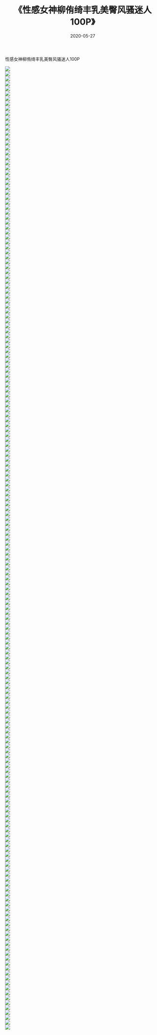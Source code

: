 ﻿---
layout: post
title:  《性感女神柳侑绮丰乳美臀风骚迷人100P》
date:   2020-05-27
img: http://pic.660000.xyz/1:/性感/2020/性感女神柳侑绮丰乳美臀风骚迷人100P/000.jpg
categories: [美女, 清纯, 唯美]
---

性感女神柳侑绮丰乳美臀风骚迷人100P

  ![](http://pic.660000.xyz/1:/性感/2020/性感女神柳侑绮丰乳美臀风骚迷人100P/001.jpg) <br> ![](http://pic.660000.xyz/1:/性感/2020/性感女神柳侑绮丰乳美臀风骚迷人100P/002.jpg) <br> ![](http://pic.660000.xyz/1:/性感/2020/性感女神柳侑绮丰乳美臀风骚迷人100P/003.jpg) <br> ![](http://pic.660000.xyz/1:/性感/2020/性感女神柳侑绮丰乳美臀风骚迷人100P/004.jpg) <br> ![](http://pic.660000.xyz/1:/性感/2020/性感女神柳侑绮丰乳美臀风骚迷人100P/005.jpg) <br> ![](http://pic.660000.xyz/1:/性感/2020/性感女神柳侑绮丰乳美臀风骚迷人100P/006.jpg) <br> ![](http://pic.660000.xyz/1:/性感/2020/性感女神柳侑绮丰乳美臀风骚迷人100P/007.jpg) <br> ![](http://pic.660000.xyz/1:/性感/2020/性感女神柳侑绮丰乳美臀风骚迷人100P/008.jpg) <br> ![](http://pic.660000.xyz/1:/性感/2020/性感女神柳侑绮丰乳美臀风骚迷人100P/009.jpg) <br> ![](http://pic.660000.xyz/1:/性感/2020/性感女神柳侑绮丰乳美臀风骚迷人100P/010.jpg) <br> ![](http://pic.660000.xyz/1:/性感/2020/性感女神柳侑绮丰乳美臀风骚迷人100P/011.jpg) <br> ![](http://pic.660000.xyz/1:/性感/2020/性感女神柳侑绮丰乳美臀风骚迷人100P/012.jpg) <br> ![](http://pic.660000.xyz/1:/性感/2020/性感女神柳侑绮丰乳美臀风骚迷人100P/013.jpg) <br> ![](http://pic.660000.xyz/1:/性感/2020/性感女神柳侑绮丰乳美臀风骚迷人100P/014.jpg) <br> ![](http://pic.660000.xyz/1:/性感/2020/性感女神柳侑绮丰乳美臀风骚迷人100P/015.jpg) <br> ![](http://pic.660000.xyz/1:/性感/2020/性感女神柳侑绮丰乳美臀风骚迷人100P/016.jpg) <br> ![](http://pic.660000.xyz/1:/性感/2020/性感女神柳侑绮丰乳美臀风骚迷人100P/017.jpg) <br> ![](http://pic.660000.xyz/1:/性感/2020/性感女神柳侑绮丰乳美臀风骚迷人100P/018.jpg) <br> ![](http://pic.660000.xyz/1:/性感/2020/性感女神柳侑绮丰乳美臀风骚迷人100P/019.jpg) <br> ![](http://pic.660000.xyz/1:/性感/2020/性感女神柳侑绮丰乳美臀风骚迷人100P/020.jpg) <br> ![](http://pic.660000.xyz/1:/性感/2020/性感女神柳侑绮丰乳美臀风骚迷人100P/021.jpg) <br> ![](http://pic.660000.xyz/1:/性感/2020/性感女神柳侑绮丰乳美臀风骚迷人100P/022.jpg) <br> ![](http://pic.660000.xyz/1:/性感/2020/性感女神柳侑绮丰乳美臀风骚迷人100P/023.jpg) <br> ![](http://pic.660000.xyz/1:/性感/2020/性感女神柳侑绮丰乳美臀风骚迷人100P/024.jpg) <br> ![](http://pic.660000.xyz/1:/性感/2020/性感女神柳侑绮丰乳美臀风骚迷人100P/025.jpg) <br> ![](http://pic.660000.xyz/1:/性感/2020/性感女神柳侑绮丰乳美臀风骚迷人100P/026.jpg) <br> ![](http://pic.660000.xyz/1:/性感/2020/性感女神柳侑绮丰乳美臀风骚迷人100P/027.jpg) <br> ![](http://pic.660000.xyz/1:/性感/2020/性感女神柳侑绮丰乳美臀风骚迷人100P/028.jpg) <br> ![](http://pic.660000.xyz/1:/性感/2020/性感女神柳侑绮丰乳美臀风骚迷人100P/029.jpg) <br> ![](http://pic.660000.xyz/1:/性感/2020/性感女神柳侑绮丰乳美臀风骚迷人100P/030.jpg) <br> ![](http://pic.660000.xyz/1:/性感/2020/性感女神柳侑绮丰乳美臀风骚迷人100P/031.jpg) <br> ![](http://pic.660000.xyz/1:/性感/2020/性感女神柳侑绮丰乳美臀风骚迷人100P/032.jpg) <br> ![](http://pic.660000.xyz/1:/性感/2020/性感女神柳侑绮丰乳美臀风骚迷人100P/033.jpg) <br> ![](http://pic.660000.xyz/1:/性感/2020/性感女神柳侑绮丰乳美臀风骚迷人100P/034.jpg) <br> ![](http://pic.660000.xyz/1:/性感/2020/性感女神柳侑绮丰乳美臀风骚迷人100P/035.jpg) <br> ![](http://pic.660000.xyz/1:/性感/2020/性感女神柳侑绮丰乳美臀风骚迷人100P/036.jpg) <br> ![](http://pic.660000.xyz/1:/性感/2020/性感女神柳侑绮丰乳美臀风骚迷人100P/037.jpg) <br> ![](http://pic.660000.xyz/1:/性感/2020/性感女神柳侑绮丰乳美臀风骚迷人100P/038.jpg) <br> ![](http://pic.660000.xyz/1:/性感/2020/性感女神柳侑绮丰乳美臀风骚迷人100P/039.jpg) <br> ![](http://pic.660000.xyz/1:/性感/2020/性感女神柳侑绮丰乳美臀风骚迷人100P/040.jpg) <br> ![](http://pic.660000.xyz/1:/性感/2020/性感女神柳侑绮丰乳美臀风骚迷人100P/041.jpg) <br> ![](http://pic.660000.xyz/1:/性感/2020/性感女神柳侑绮丰乳美臀风骚迷人100P/042.jpg) <br> ![](http://pic.660000.xyz/1:/性感/2020/性感女神柳侑绮丰乳美臀风骚迷人100P/043.jpg) <br> ![](http://pic.660000.xyz/1:/性感/2020/性感女神柳侑绮丰乳美臀风骚迷人100P/044.jpg) <br> ![](http://pic.660000.xyz/1:/性感/2020/性感女神柳侑绮丰乳美臀风骚迷人100P/045.jpg) <br> ![](http://pic.660000.xyz/1:/性感/2020/性感女神柳侑绮丰乳美臀风骚迷人100P/046.jpg) <br> ![](http://pic.660000.xyz/1:/性感/2020/性感女神柳侑绮丰乳美臀风骚迷人100P/047.jpg) <br> ![](http://pic.660000.xyz/1:/性感/2020/性感女神柳侑绮丰乳美臀风骚迷人100P/048.jpg) <br> ![](http://pic.660000.xyz/1:/性感/2020/性感女神柳侑绮丰乳美臀风骚迷人100P/049.jpg) <br> ![](http://pic.660000.xyz/1:/性感/2020/性感女神柳侑绮丰乳美臀风骚迷人100P/050.jpg) <br> ![](http://pic.660000.xyz/1:/性感/2020/性感女神柳侑绮丰乳美臀风骚迷人100P/051.jpg) <br> ![](http://pic.660000.xyz/1:/性感/2020/性感女神柳侑绮丰乳美臀风骚迷人100P/052.jpg) <br> ![](http://pic.660000.xyz/1:/性感/2020/性感女神柳侑绮丰乳美臀风骚迷人100P/053.jpg) <br> ![](http://pic.660000.xyz/1:/性感/2020/性感女神柳侑绮丰乳美臀风骚迷人100P/054.jpg) <br> ![](http://pic.660000.xyz/1:/性感/2020/性感女神柳侑绮丰乳美臀风骚迷人100P/055.jpg) <br> ![](http://pic.660000.xyz/1:/性感/2020/性感女神柳侑绮丰乳美臀风骚迷人100P/056.jpg) <br> ![](http://pic.660000.xyz/1:/性感/2020/性感女神柳侑绮丰乳美臀风骚迷人100P/057.jpg) <br> ![](http://pic.660000.xyz/1:/性感/2020/性感女神柳侑绮丰乳美臀风骚迷人100P/058.jpg) <br> ![](http://pic.660000.xyz/1:/性感/2020/性感女神柳侑绮丰乳美臀风骚迷人100P/059.jpg) <br> ![](http://pic.660000.xyz/1:/性感/2020/性感女神柳侑绮丰乳美臀风骚迷人100P/060.jpg) <br> ![](http://pic.660000.xyz/1:/性感/2020/性感女神柳侑绮丰乳美臀风骚迷人100P/061.jpg) <br> ![](http://pic.660000.xyz/1:/性感/2020/性感女神柳侑绮丰乳美臀风骚迷人100P/062.jpg) <br> ![](http://pic.660000.xyz/1:/性感/2020/性感女神柳侑绮丰乳美臀风骚迷人100P/063.jpg) <br> ![](http://pic.660000.xyz/1:/性感/2020/性感女神柳侑绮丰乳美臀风骚迷人100P/064.jpg) <br> ![](http://pic.660000.xyz/1:/性感/2020/性感女神柳侑绮丰乳美臀风骚迷人100P/065.jpg) <br> ![](http://pic.660000.xyz/1:/性感/2020/性感女神柳侑绮丰乳美臀风骚迷人100P/066.jpg) <br> ![](http://pic.660000.xyz/1:/性感/2020/性感女神柳侑绮丰乳美臀风骚迷人100P/067.jpg) <br> ![](http://pic.660000.xyz/1:/性感/2020/性感女神柳侑绮丰乳美臀风骚迷人100P/068.jpg) <br> ![](http://pic.660000.xyz/1:/性感/2020/性感女神柳侑绮丰乳美臀风骚迷人100P/069.jpg) <br> ![](http://pic.660000.xyz/1:/性感/2020/性感女神柳侑绮丰乳美臀风骚迷人100P/070.jpg) <br> ![](http://pic.660000.xyz/1:/性感/2020/性感女神柳侑绮丰乳美臀风骚迷人100P/071.jpg) <br> ![](http://pic.660000.xyz/1:/性感/2020/性感女神柳侑绮丰乳美臀风骚迷人100P/072.jpg) <br> ![](http://pic.660000.xyz/1:/性感/2020/性感女神柳侑绮丰乳美臀风骚迷人100P/073.jpg) <br> ![](http://pic.660000.xyz/1:/性感/2020/性感女神柳侑绮丰乳美臀风骚迷人100P/074.jpg) <br> ![](http://pic.660000.xyz/1:/性感/2020/性感女神柳侑绮丰乳美臀风骚迷人100P/075.jpg) <br> ![](http://pic.660000.xyz/1:/性感/2020/性感女神柳侑绮丰乳美臀风骚迷人100P/076.jpg) <br> ![](http://pic.660000.xyz/1:/性感/2020/性感女神柳侑绮丰乳美臀风骚迷人100P/077.jpg) <br> ![](http://pic.660000.xyz/1:/性感/2020/性感女神柳侑绮丰乳美臀风骚迷人100P/078.jpg) <br> ![](http://pic.660000.xyz/1:/性感/2020/性感女神柳侑绮丰乳美臀风骚迷人100P/079.jpg) <br> ![](http://pic.660000.xyz/1:/性感/2020/性感女神柳侑绮丰乳美臀风骚迷人100P/080.jpg) <br> ![](http://pic.660000.xyz/1:/性感/2020/性感女神柳侑绮丰乳美臀风骚迷人100P/081.jpg) <br> ![](http://pic.660000.xyz/1:/性感/2020/性感女神柳侑绮丰乳美臀风骚迷人100P/082.jpg) <br> ![](http://pic.660000.xyz/1:/性感/2020/性感女神柳侑绮丰乳美臀风骚迷人100P/083.jpg) <br> ![](http://pic.660000.xyz/1:/性感/2020/性感女神柳侑绮丰乳美臀风骚迷人100P/084.jpg) <br> ![](http://pic.660000.xyz/1:/性感/2020/性感女神柳侑绮丰乳美臀风骚迷人100P/085.jpg) <br> ![](http://pic.660000.xyz/1:/性感/2020/性感女神柳侑绮丰乳美臀风骚迷人100P/086.jpg) <br> ![](http://pic.660000.xyz/1:/性感/2020/性感女神柳侑绮丰乳美臀风骚迷人100P/087.jpg) <br> ![](http://pic.660000.xyz/1:/性感/2020/性感女神柳侑绮丰乳美臀风骚迷人100P/088.jpg) <br> ![](http://pic.660000.xyz/1:/性感/2020/性感女神柳侑绮丰乳美臀风骚迷人100P/089.jpg) <br> ![](http://pic.660000.xyz/1:/性感/2020/性感女神柳侑绮丰乳美臀风骚迷人100P/090.jpg) <br> ![](http://pic.660000.xyz/1:/性感/2020/性感女神柳侑绮丰乳美臀风骚迷人100P/091.jpg) <br> ![](http://pic.660000.xyz/1:/性感/2020/性感女神柳侑绮丰乳美臀风骚迷人100P/092.jpg) <br> ![](http://pic.660000.xyz/1:/性感/2020/性感女神柳侑绮丰乳美臀风骚迷人100P/093.jpg) <br> ![](http://pic.660000.xyz/1:/性感/2020/性感女神柳侑绮丰乳美臀风骚迷人100P/094.jpg) <br> ![](http://pic.660000.xyz/1:/性感/2020/性感女神柳侑绮丰乳美臀风骚迷人100P/095.jpg) <br> ![](http://pic.660000.xyz/1:/性感/2020/性感女神柳侑绮丰乳美臀风骚迷人100P/096.jpg) <br> ![](http://pic.660000.xyz/1:/性感/2020/性感女神柳侑绮丰乳美臀风骚迷人100P/097.jpg) <br> ![](http://pic.660000.xyz/1:/性感/2020/性感女神柳侑绮丰乳美臀风骚迷人100P/098.jpg) <br> ![](http://pic.660000.xyz/1:/性感/2020/性感女神柳侑绮丰乳美臀风骚迷人100P/099.jpg) <br> ![](http://pic.660000.xyz/1:/性感/2020/性感女神柳侑绮丰乳美臀风骚迷人100P/100.jpg) <br> ![](http://pic.660000.xyz/1:/性感/2020/性感女神柳侑绮丰乳美臀风骚迷人100P/101.jpg) <br> ![](http://pic.660000.xyz/1:/性感/2020/性感女神柳侑绮丰乳美臀风骚迷人100P/102.jpg) <br> ![](http://pic.660000.xyz/1:/性感/2020/性感女神柳侑绮丰乳美臀风骚迷人100P/103.jpg) <br> ![](http://pic.660000.xyz/1:/性感/2020/性感女神柳侑绮丰乳美臀风骚迷人100P/104.jpg) <br> ![](http://pic.660000.xyz/1:/性感/2020/性感女神柳侑绮丰乳美臀风骚迷人100P/105.jpg) <br> ![](http://pic.660000.xyz/1:/性感/2020/性感女神柳侑绮丰乳美臀风骚迷人100P/106.jpg) <br> ![](http://pic.660000.xyz/1:/性感/2020/性感女神柳侑绮丰乳美臀风骚迷人100P/107.jpg) <br> ![](http://pic.660000.xyz/1:/性感/2020/性感女神柳侑绮丰乳美臀风骚迷人100P/108.jpg) <br> ![](http://pic.660000.xyz/1:/性感/2020/性感女神柳侑绮丰乳美臀风骚迷人100P/109.jpg) <br> ![](http://pic.660000.xyz/1:/性感/2020/性感女神柳侑绮丰乳美臀风骚迷人100P/110.jpg) <br> ![](http://pic.660000.xyz/1:/性感/2020/性感女神柳侑绮丰乳美臀风骚迷人100P/111.jpg) <br> ![](http://pic.660000.xyz/1:/性感/2020/性感女神柳侑绮丰乳美臀风骚迷人100P/112.jpg) <br> ![](http://pic.660000.xyz/1:/性感/2020/性感女神柳侑绮丰乳美臀风骚迷人100P/113.jpg) <br> ![](http://pic.660000.xyz/1:/性感/2020/性感女神柳侑绮丰乳美臀风骚迷人100P/114.jpg) <br> ![](http://pic.660000.xyz/1:/性感/2020/性感女神柳侑绮丰乳美臀风骚迷人100P/115.jpg) <br> ![](http://pic.660000.xyz/1:/性感/2020/性感女神柳侑绮丰乳美臀风骚迷人100P/116.jpg) <br> ![](http://pic.660000.xyz/1:/性感/2020/性感女神柳侑绮丰乳美臀风骚迷人100P/117.jpg) <br> ![](http://pic.660000.xyz/1:/性感/2020/性感女神柳侑绮丰乳美臀风骚迷人100P/118.jpg) <br> ![](http://pic.660000.xyz/1:/性感/2020/性感女神柳侑绮丰乳美臀风骚迷人100P/119.jpg) <br> ![](http://pic.660000.xyz/1:/性感/2020/性感女神柳侑绮丰乳美臀风骚迷人100P/120.jpg) <br> ![](http://pic.660000.xyz/1:/性感/2020/性感女神柳侑绮丰乳美臀风骚迷人100P/121.jpg) <br> ![](http://pic.660000.xyz/1:/性感/2020/性感女神柳侑绮丰乳美臀风骚迷人100P/122.jpg) <br> ![](http://pic.660000.xyz/1:/性感/2020/性感女神柳侑绮丰乳美臀风骚迷人100P/123.jpg) <br> ![](http://pic.660000.xyz/1:/性感/2020/性感女神柳侑绮丰乳美臀风骚迷人100P/124.jpg) <br> ![](http://pic.660000.xyz/1:/性感/2020/性感女神柳侑绮丰乳美臀风骚迷人100P/125.jpg) <br> ![](http://pic.660000.xyz/1:/性感/2020/性感女神柳侑绮丰乳美臀风骚迷人100P/126.jpg) <br> ![](http://pic.660000.xyz/1:/性感/2020/性感女神柳侑绮丰乳美臀风骚迷人100P/127.jpg) <br> ![](http://pic.660000.xyz/1:/性感/2020/性感女神柳侑绮丰乳美臀风骚迷人100P/128.jpg) <br> ![](http://pic.660000.xyz/1:/性感/2020/性感女神柳侑绮丰乳美臀风骚迷人100P/129.jpg) <br> ![](http://pic.660000.xyz/1:/性感/2020/性感女神柳侑绮丰乳美臀风骚迷人100P/130.jpg) <br> ![](http://pic.660000.xyz/1:/性感/2020/性感女神柳侑绮丰乳美臀风骚迷人100P/131.jpg) <br> ![](http://pic.660000.xyz/1:/性感/2020/性感女神柳侑绮丰乳美臀风骚迷人100P/132.jpg) <br> ![](http://pic.660000.xyz/1:/性感/2020/性感女神柳侑绮丰乳美臀风骚迷人100P/133.jpg) <br> ![](http://pic.660000.xyz/1:/性感/2020/性感女神柳侑绮丰乳美臀风骚迷人100P/134.jpg) <br> ![](http://pic.660000.xyz/1:/性感/2020/性感女神柳侑绮丰乳美臀风骚迷人100P/135.jpg) <br> ![](http://pic.660000.xyz/1:/性感/2020/性感女神柳侑绮丰乳美臀风骚迷人100P/136.jpg) <br> ![](http://pic.660000.xyz/1:/性感/2020/性感女神柳侑绮丰乳美臀风骚迷人100P/137.jpg) <br> ![](http://pic.660000.xyz/1:/性感/2020/性感女神柳侑绮丰乳美臀风骚迷人100P/138.jpg) <br> ![](http://pic.660000.xyz/1:/性感/2020/性感女神柳侑绮丰乳美臀风骚迷人100P/139.jpg) <br> ![](http://pic.660000.xyz/1:/性感/2020/性感女神柳侑绮丰乳美臀风骚迷人100P/140.jpg) <br> ![](http://pic.660000.xyz/1:/性感/2020/性感女神柳侑绮丰乳美臀风骚迷人100P/141.jpg) <br> ![](http://pic.660000.xyz/1:/性感/2020/性感女神柳侑绮丰乳美臀风骚迷人100P/142.jpg) <br> ![](http://pic.660000.xyz/1:/性感/2020/性感女神柳侑绮丰乳美臀风骚迷人100P/143.jpg) <br> ![](http://pic.660000.xyz/1:/性感/2020/性感女神柳侑绮丰乳美臀风骚迷人100P/144.jpg) <br> ![](http://pic.660000.xyz/1:/性感/2020/性感女神柳侑绮丰乳美臀风骚迷人100P/145.jpg) <br> ![](http://pic.660000.xyz/1:/性感/2020/性感女神柳侑绮丰乳美臀风骚迷人100P/146.jpg) <br> ![](http://pic.660000.xyz/1:/性感/2020/性感女神柳侑绮丰乳美臀风骚迷人100P/147.jpg) <br> ![](http://pic.660000.xyz/1:/性感/2020/性感女神柳侑绮丰乳美臀风骚迷人100P/148.jpg) <br> ![](http://pic.660000.xyz/1:/性感/2020/性感女神柳侑绮丰乳美臀风骚迷人100P/149.jpg) <br> ![](http://pic.660000.xyz/1:/性感/2020/性感女神柳侑绮丰乳美臀风骚迷人100P/150.jpg) <br> ![](http://pic.660000.xyz/1:/性感/2020/性感女神柳侑绮丰乳美臀风骚迷人100P/151.jpg) <br> ![](http://pic.660000.xyz/1:/性感/2020/性感女神柳侑绮丰乳美臀风骚迷人100P/152.jpg) <br> ![](http://pic.660000.xyz/1:/性感/2020/性感女神柳侑绮丰乳美臀风骚迷人100P/153.jpg) <br> ![](http://pic.660000.xyz/1:/性感/2020/性感女神柳侑绮丰乳美臀风骚迷人100P/154.jpg) <br> ![](http://pic.660000.xyz/1:/性感/2020/性感女神柳侑绮丰乳美臀风骚迷人100P/155.jpg) <br> ![](http://pic.660000.xyz/1:/性感/2020/性感女神柳侑绮丰乳美臀风骚迷人100P/156.jpg) <br> ![](http://pic.660000.xyz/1:/性感/2020/性感女神柳侑绮丰乳美臀风骚迷人100P/157.jpg) <br> ![](http://pic.660000.xyz/1:/性感/2020/性感女神柳侑绮丰乳美臀风骚迷人100P/158.jpg) <br> ![](http://pic.660000.xyz/1:/性感/2020/性感女神柳侑绮丰乳美臀风骚迷人100P/159.jpg) <br> ![](http://pic.660000.xyz/1:/性感/2020/性感女神柳侑绮丰乳美臀风骚迷人100P/160.jpg) <br> ![](http://pic.660000.xyz/1:/性感/2020/性感女神柳侑绮丰乳美臀风骚迷人100P/161.jpg) <br> ![](http://pic.660000.xyz/1:/性感/2020/性感女神柳侑绮丰乳美臀风骚迷人100P/162.jpg) <br> ![](http://pic.660000.xyz/1:/性感/2020/性感女神柳侑绮丰乳美臀风骚迷人100P/163.jpg) <br> ![](http://pic.660000.xyz/1:/性感/2020/性感女神柳侑绮丰乳美臀风骚迷人100P/164.jpg) <br> ![](http://pic.660000.xyz/1:/性感/2020/性感女神柳侑绮丰乳美臀风骚迷人100P/165.jpg) <br> ![](http://pic.660000.xyz/1:/性感/2020/性感女神柳侑绮丰乳美臀风骚迷人100P/166.jpg) <br> ![](http://pic.660000.xyz/1:/性感/2020/性感女神柳侑绮丰乳美臀风骚迷人100P/167.jpg) <br> ![](http://pic.660000.xyz/1:/性感/2020/性感女神柳侑绮丰乳美臀风骚迷人100P/168.jpg) <br> ![](http://pic.660000.xyz/1:/性感/2020/性感女神柳侑绮丰乳美臀风骚迷人100P/169.jpg) <br> ![](http://pic.660000.xyz/1:/性感/2020/性感女神柳侑绮丰乳美臀风骚迷人100P/170.jpg) <br> ![](http://pic.660000.xyz/1:/性感/2020/性感女神柳侑绮丰乳美臀风骚迷人100P/171.jpg) <br> ![](http://pic.660000.xyz/1:/性感/2020/性感女神柳侑绮丰乳美臀风骚迷人100P/172.jpg) <br> ![](http://pic.660000.xyz/1:/性感/2020/性感女神柳侑绮丰乳美臀风骚迷人100P/173.jpg) <br> ![](http://pic.660000.xyz/1:/性感/2020/性感女神柳侑绮丰乳美臀风骚迷人100P/174.jpg) <br> ![](http://pic.660000.xyz/1:/性感/2020/性感女神柳侑绮丰乳美臀风骚迷人100P/175.jpg) <br> ![](http://pic.660000.xyz/1:/性感/2020/性感女神柳侑绮丰乳美臀风骚迷人100P/176.jpg) <br> ![](http://pic.660000.xyz/1:/性感/2020/性感女神柳侑绮丰乳美臀风骚迷人100P/177.jpg) <br> ![](http://pic.660000.xyz/1:/性感/2020/性感女神柳侑绮丰乳美臀风骚迷人100P/178.jpg) <br> ![](http://pic.660000.xyz/1:/性感/2020/性感女神柳侑绮丰乳美臀风骚迷人100P/179.jpg) <br> ![](http://pic.660000.xyz/1:/性感/2020/性感女神柳侑绮丰乳美臀风骚迷人100P/180.jpg) <br> ![](http://pic.660000.xyz/1:/性感/2020/性感女神柳侑绮丰乳美臀风骚迷人100P/181.jpg) <br> ![](http://pic.660000.xyz/1:/性感/2020/性感女神柳侑绮丰乳美臀风骚迷人100P/182.jpg) <br> ![](http://pic.660000.xyz/1:/性感/2020/性感女神柳侑绮丰乳美臀风骚迷人100P/183.jpg) <br> ![](http://pic.660000.xyz/1:/性感/2020/性感女神柳侑绮丰乳美臀风骚迷人100P/184.jpg) <br> ![](http://pic.660000.xyz/1:/性感/2020/性感女神柳侑绮丰乳美臀风骚迷人100P/185.jpg) <br> ![](http://pic.660000.xyz/1:/性感/2020/性感女神柳侑绮丰乳美臀风骚迷人100P/186.jpg) <br> ![](http://pic.660000.xyz/1:/性感/2020/性感女神柳侑绮丰乳美臀风骚迷人100P/187.jpg) <br> ![](http://pic.660000.xyz/1:/性感/2020/性感女神柳侑绮丰乳美臀风骚迷人100P/188.jpg) <br> ![](http://pic.660000.xyz/1:/性感/2020/性感女神柳侑绮丰乳美臀风骚迷人100P/189.jpg) <br> ![](http://pic.660000.xyz/1:/性感/2020/性感女神柳侑绮丰乳美臀风骚迷人100P/190.jpg) <br> ![](http://pic.660000.xyz/1:/性感/2020/性感女神柳侑绮丰乳美臀风骚迷人100P/191.jpg) <br> ![](http://pic.660000.xyz/1:/性感/2020/性感女神柳侑绮丰乳美臀风骚迷人100P/192.jpg) <br> ![](http://pic.660000.xyz/1:/性感/2020/性感女神柳侑绮丰乳美臀风骚迷人100P/193.jpg) <br> ![](http://pic.660000.xyz/1:/性感/2020/性感女神柳侑绮丰乳美臀风骚迷人100P/194.jpg) <br> ![](http://pic.660000.xyz/1:/性感/2020/性感女神柳侑绮丰乳美臀风骚迷人100P/195.jpg) <br>
